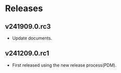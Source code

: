 # Releases

## v241909.0.rc3

- Update documents.

## v241209.0.rc1

- First released using the new release process(PDM).